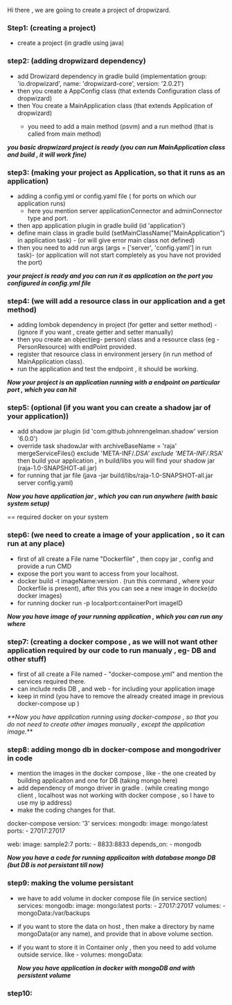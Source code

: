Hi there , we are goiing to create a project of dropwizard.

### **Step1:** (creating a project)
- create a project (in gradle using java)

### **step2:** (adding dropwizard dependency)
- add Drowizard dependency in gradle build  (implementation group: 'io.dropwizard', name: 'dropwizard-core', version: '2.0.21')
- then you create a AppConfig class (that extends Configuration class of dropwizard)
- then You create a MainApplication class (that extends Application<AppConfig> of dropwizard)
   - you need to add a main method (psvm) and a run method (that is called from main method)
   
_**you basic dropwizard project is ready (you can run MainApplication class and build , it will work fine)**_

### **step3:** (making your project as Application, so that it runs as an application)
- adding a config.yml or config.yaml file ( for ports on which our application runs)
    - here you mention server applicationConnector and adminConnector type and port.
- then app application plugin in gradle build (id 'application')
- define main class in gradle build (setMainClassName("MainApplication") in application task) - (or will give error main class not defined)
- then you need to add run args (args = ['server', 'config.yaml'] in run task)- (or application will not start completely as you have not provided the port)

_**your project is ready and you can run it as application on the port you configured in config.yml file**_ 

### **step4:** (we will add a resource class in our application and a get method)
- adding lombok dependency in project (for getter and setter method) - (ignore if you want , create getter and setter manually)
- then you create an object(eg- person) class and a resource class (eg -PersonResource) with endPoint provided.
- register that resource class in environment jersery (in run method of MainApplication class).
- run the application and test the endpoint , it should be working.

_**Now your project is an application running with a endpoint on particular port , which you can hit**_

### **step5:** (optional (if you want you can create a shadow jar of your application))
- add shadow jar plugin (id 'com.github.johnrengelman.shadow' version '6.0.0') 
- override task shadowJar  with 
    archiveBaseName = 'raja'
    mergeServiceFiles()
    exclude 'META-INF/*.DSA'
    exclude 'META-INF/*.RSA'
  then build your application , in build/libs you will find your shadow jar (raja-1.0-SNAPSHOT-all.jar)
- for running that jar file (java -jar build/libs/raja-1.0-SNAPSHOT-all.jar server config.yaml)

_**Now you have application jar , which you can run anywhere (with basic system setup)**_

== required docker on your system
### **step6:** (we need to create a image of your application , so it can run at any place)
- first of all create a File name "Dockerfile" , then copy jar , config and provide a run CMD 
- expose the port you want to access from your localhost.
- docker build -t imageName:version . (run this command , where your Dockerfile is present), after this you can see a new image in docke(do docker images)
- for running docker run -p localport:containerPort imageID

_**Now you have image of your running application , which you can run any where**_

### step7: (creating a docker compose , as we will not want other application required by our code to run manualy , eg- DB and other stuff)
- first of all create a File named - "docker-compose.yml" and mention the services required there. 
- can include redis DB , and web - for including your application image
- keep in mind (you have to remove the already created image in previous docker-compose up )

_**Now you have application running using docker-compose , so that you do not need to create other images manually , except the application image._**

### **step8:** adding mongo db in docker-compose and mongodriver in code
- mention the images in the docker compose , like - the one created by building applicaiton and one for DB (taking mongo here)
- add dependency of mongo driver in gradle . (while creating mongo client , localhost was not working with docker compose , so I have to use my ip address)
- make the coding changes for that.

docker-compose
version: '3'
services:
  mongodb:
    image: mongo:latest
    ports:
      - 27017:27017

  web:
    image: sample2:7
    ports:
      - 8833:8833
    depends_on:
      - mongodb


_**Now you have a code for running applicaiton with database mongo DB (but DB is not persistant till now)**_

### **step9:** making the volume persistant
- we have to add volume in docker compose file (in service section)
services:
  mongodb:
    image: mongo:latest
    ports:
      - 27017:27017
    volumes:
      - mongoData:/var/backups
- if you want to store the data on host , then make a directory by name mongoData(or any name), and provide that in above volume section.
- if you want to store it in Container only , then you need to add volume outside service. like -
volumes:
  mongoData:
  
  _**Now you have application in docker with mongoDB and with persistent volume**_
  
  
###  step10:

